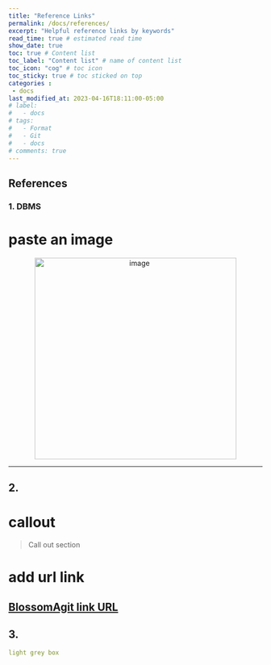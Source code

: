 ```yaml
---
title: "Reference Links"
permalink: /docs/references/
excerpt: "Helpful reference links by keywords"
read_time: true # estimated read time
show_date: true
toc: true # Content list
toc_label: "Content list" # name of content list
toc_icon: "cog" # toc icon
toc_sticky: true # toc sticked on top
categories :
 - docs
last_modified_at: 2023-04-16T18:11:00-05:00
# label:
#   - docs
# tags: 
#   - Format
#   - Git
#   - docs
# comments: true
---
```


## References

### 1. DBMS 

# paste an image

<div align="center">
<img width="400" alt="image" src="https://user-images.githubusercontent.com/125583433/219710669-af129cfc-4870-47a2-998f-5ba8bf5866c0.jpeg">
</div>

---
## 2. 

# callout
> Call out section

# add url link
[BlossomAgit link URL](blossom-agit.github.io)
---
## 3.  

~~~yaml
light grey box
~~~

